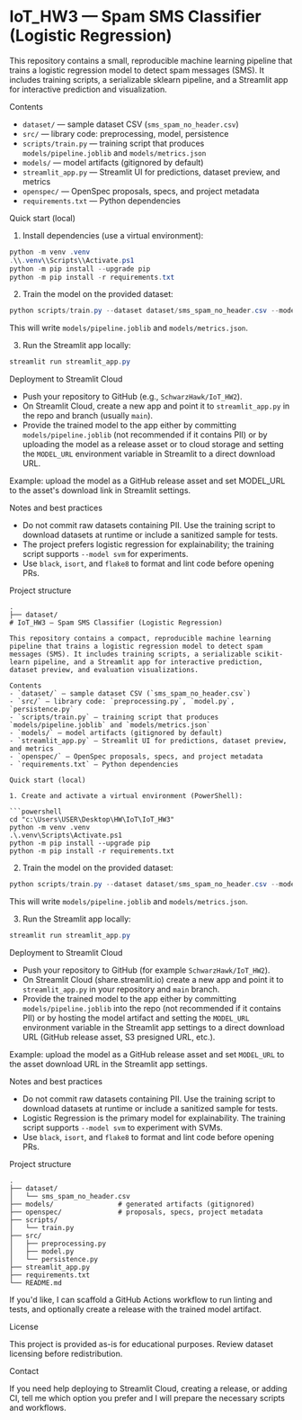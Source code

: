 # IoT_HW3 — Spam SMS Classifier (Logistic Regression)

This repository contains a small, reproducible machine learning pipeline that trains a logistic regression model to detect spam messages (SMS). It includes training scripts, a serializable sklearn pipeline, and a Streamlit app for interactive prediction and visualization.

Contents
- `dataset/` — sample dataset CSV (`sms_spam_no_header.csv`)
- `src/` — library code: preprocessing, model, persistence
- `scripts/train.py` — training script that produces `models/pipeline.joblib` and `models/metrics.json`
- `models/` — model artifacts (gitignored by default)
- `streamlit_app.py` — Streamlit UI for predictions, dataset preview, and metrics
- `openspec/` — OpenSpec proposals, specs, and project metadata
- `requirements.txt` — Python dependencies

Quick start (local)

1. Install dependencies (use a virtual environment):

```powershell
python -m venv .venv
.\\.venv\\Scripts\\Activate.ps1
python -m pip install --upgrade pip
python -m pip install -r requirements.txt
```

2. Train the model on the provided dataset:

```powershell
python scripts/train.py --dataset dataset/sms_spam_no_header.csv --model logreg
```

This will write `models/pipeline.joblib` and `models/metrics.json`.

3. Run the Streamlit app locally:

```powershell
streamlit run streamlit_app.py
```

Deployment to Streamlit Cloud

- Push your repository to GitHub (e.g., `SchwarzHawk/IoT_HW2`).
- On Streamlit Cloud, create a new app and point it to `streamlit_app.py` in the repo and branch (usually `main`).
- Provide the trained model to the app either by committing `models/pipeline.joblib` (not recommended if it contains PII) or by uploading the model as a release asset or to cloud storage and setting the `MODEL_URL` environment variable in Streamlit to a direct download URL.

Example: upload the model as a GitHub release asset and set MODEL_URL to the asset's download link in Streamlit settings.

Notes and best practices
- Do not commit raw datasets containing PII. Use the training script to download datasets at runtime or include a sanitized sample for tests.
- The project prefers logistic regression for explainability; the training script supports `--model svm` for experiments.
- Use `black`, `isort`, and `flake8` to format and lint code before opening PRs.

Project structure

```
.
├── dataset/
# IoT_HW3 — Spam SMS Classifier (Logistic Regression)

This repository contains a compact, reproducible machine learning pipeline that trains a logistic regression model to detect spam messages (SMS). It includes training scripts, a serializable scikit-learn pipeline, and a Streamlit app for interactive prediction, dataset preview, and evaluation visualizations.

Contents
- `dataset/` — sample dataset CSV (`sms_spam_no_header.csv`)
- `src/` — library code: `preprocessing.py`, `model.py`, `persistence.py`
- `scripts/train.py` — training script that produces `models/pipeline.joblib` and `models/metrics.json`
- `models/` — model artifacts (gitignored by default)
- `streamlit_app.py` — Streamlit UI for predictions, dataset preview, and metrics
- `openspec/` — OpenSpec proposals, specs, and project metadata
- `requirements.txt` — Python dependencies

Quick start (local)

1. Create and activate a virtual environment (PowerShell):

```powershell
cd "c:\Users\USER\Desktop\HW\IoT\IoT_HW3"
python -m venv .venv
.\.venv\Scripts\Activate.ps1
python -m pip install --upgrade pip
python -m pip install -r requirements.txt
```

2. Train the model on the provided dataset:

```powershell
python scripts/train.py --dataset dataset/sms_spam_no_header.csv --model logreg
```

This will write `models/pipeline.joblib` and `models/metrics.json`.

3. Run the Streamlit app locally:

```powershell
streamlit run streamlit_app.py
```

Deployment to Streamlit Cloud

- Push your repository to GitHub (for example `SchwarzHawk/IoT_HW2`).
- On Streamlit Cloud (share.streamlit.io) create a new app and point it to `streamlit_app.py` in your repository and `main` branch.
- Provide the trained model to the app either by committing `models/pipeline.joblib` into the repo (not recommended if it contains PII) or by hosting the model artifact and setting the `MODEL_URL` environment variable in the Streamlit app settings to a direct download URL (GitHub release asset, S3 presigned URL, etc.).

Example: upload the model as a GitHub release asset and set `MODEL_URL` to the asset download URL in the Streamlit app settings.

Notes and best practices
- Do not commit raw datasets containing PII. Use the training script to download datasets at runtime or include a sanitized sample for tests.
- Logistic Regression is the primary model for explainability. The training script supports `--model svm` to experiment with SVMs.
- Use `black`, `isort`, and `flake8` to format and lint code before opening PRs.

Project structure

```
.
├── dataset/
│   └── sms_spam_no_header.csv
├── models/                # generated artifacts (gitignored)
├── openspec/              # proposals, specs, project metadata
├── scripts/
│   └── train.py
├── src/
│   ├── preprocessing.py
│   ├── model.py
│   └── persistence.py
├── streamlit_app.py
├── requirements.txt
└── README.md
```

If you'd like, I can scaffold a GitHub Actions workflow to run linting and tests, and optionally create a release with the trained model artifact.

License

This project is provided as-is for educational purposes. Review dataset licensing before redistribution.

Contact

If you need help deploying to Streamlit Cloud, creating a release, or adding CI, tell me which option you prefer and I will prepare the necessary scripts and workflows.